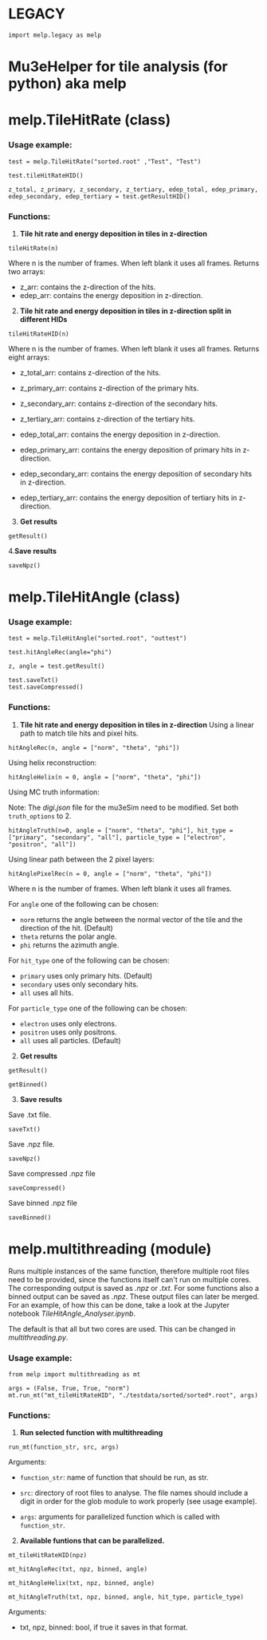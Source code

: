 # LEGACY

```
import melp.legacy as melp
```

# Mu3eHelper for tile analysis (for python) aka melp  

# melp.TileHitRate (class)

### Usage example:
```
test = melp.TileHitRate("sorted.root" ,"Test", "Test")

test.tileHitRateHID()

z_total, z_primary, z_secondary, z_tertiary, edep_total, edep_primary, edep_secondary, edep_tertiary = test.getResultHID()
```

### Functions:
1. **Tile hit rate and energy deposition in tiles in z-direction**
```
tileHitRate(n)
```
Where n is the number of frames. When left blank it uses all frames.
Returns two arrays:
- z_arr: contains the z-direction of the hits.
- edep_arr: contains the energy deposition in z-direction.

2. **Tile hit rate and energy deposition in tiles in z-direction split in different HIDs**
```
tileHitRateHID(n)
```
Where n is the number of frames. When left blank it uses all frames.
Returns eight arrays:
- z_total_arr: contains z-direction of the hits.
- z_primary_arr: contains z-direction of the primary hits.
- z_secondary_arr: contains z-direction of the secondary hits.
- z_tertiary_arr: contains z-direction of the tertiary hits.

- edep_total_arr: contains the energy deposition in z-direction.
- edep_primary_arr: contains the energy deposition of primary hits in z-direction.
- edep_secondary_arr: contains the energy deposition of secondary hits in z-direction.
- edep_tertiary_arr: contains the energy deposition of tertiary hits in z-direction.

3. **Get results**
```
getResult()
```

4.**Save results**
```
saveNpz()
```

# melp.TileHitAngle (class)

### Usage example:
```
test = melp.TileHitAngle("sorted.root", "outtest")

test.hitAngleRec(angle="phi")

z, angle = test.getResult()

test.saveTxt()
test.saveCompressed()
```

### Functions:
1. **Tile hit rate and energy deposition in tiles in z-direction**
Using a linear path to match tile hits and pixel hits.
```
hitAngleRec(n, angle = ["norm", "theta", "phi"])
```

Using helix reconstruction:
```
hitAngleHelix(n = 0, angle = ["norm", "theta", "phi"])
```

Using MC truth information:

Note: The _digi.json_ file for the mu3eSim need to be modified. Set both ```truth_options``` to 2.
```
hitAngleTruth(n=0, angle = ["norm", "theta", "phi"], hit_type = ["primary", "secondary", "all"], particle_type = ["electron", "positron", "all"])
```

Using linear path between the 2 pixel layers:
```
hitAnglePixelRec(n = 0, angle = ["norm", "theta", "phi"])
```

Where n is the number of frames. When left blank it uses all frames.

For ```angle``` one of the following can be chosen:

- ```norm``` returns the angle between the normal vector of the tile and the direction of the hit. (Default)
- ```theta``` returns the polar angle.
- ```phi``` returns the azimuth angle.

For ```hit_type``` one of the following can be chosen:

- ```primary``` uses only primary hits. (Default)
- ```secondary``` uses only secondary hits.
- ```all``` uses all hits.

For ```particle_type``` one of the following can be chosen:

- ```electron``` uses only electrons.
- ```positron``` uses only positrons.
- ```all``` uses all particles. (Default)

2. **Get results**
```
getResult()  

getBinned()
```

3. **Save results**

Save .txt file.
```
saveTxt()
```
Save .npz file.
```
saveNpz()
```
Save compressed .npz file
```
saveCompressed()
```
Save binned .npz file
```
saveBinned()
```


# melp.multithreading (module)
Runs multiple instances of the same function,  therefore multiple root files need to be provided, since the functions itself can't run on multiple cores. The corresponding output is saved as _.npz_ or _.txt_. For some functions also a binned output can be saved as _.npz_. These output files can later be merged. For an example, of how this can be done, take a look at the Jupyter notebook _TileHitAngle_Analyser.ipynb_.

The default is that all but two cores are used. This can be changed in _multithreading.py_.

### Usage example:
```
from melp import multithreading as mt

args = (False, True, True, "norm")
mt.run_mt("mt_tileHitRateHID", "./testdata/sorted/sorted*.root", args)
```

### Functions:
1. **Run selected function with multithreading**
```
run_mt(function_str, src, args)
```
Arguments:

- ```function_str```: name of function that should be run, as str.

- ```src```: directory of root files to analyse. The file names should include a digit in order for the glob module to work properly (see usage example).

- ```args```: arguments for parallelized function which is called with ```function_str```.


2. **Available funtions that can be parallelized.**
```
mt_tileHitRateHID(npz)

mt_hitAngleRec(txt, npz, binned, angle)

mt_hitAngleHelix(txt, npz, binned, angle)

mt_hitAngleTruth(txt, npz, binned, angle, hit_type, particle_type)
```
Arguments:
- txt, npz, binned: bool, if true it saves in that format. 
